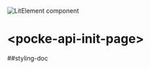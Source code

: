 ![LitElement component](https://img.shields.io/badge/litElement-component-blue.svg)

# \<pocke-api-init-page>

##styling-doc